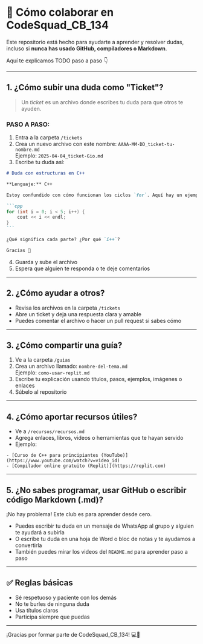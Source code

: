 # 🤝 Cómo colaborar en CodeSquad_CB_134

Este repositorio está hecho para ayudarte a aprender y resolver dudas, incluso si **nunca has usado GitHub, compiladores o Markdown**.

Aquí te explicamos TODO paso a paso 👇

---

## 1. ¿Cómo subir una duda como "Ticket"?

> Un *ticket* es un archivo donde escribes tu duda para que otros te ayuden.

### PASO A PASO:

1. Entra a la carpeta `/tickets`
2. Crea un nuevo archivo con este nombre: `AAAA-MM-DD_ticket-tu-nombre.md`  
   Ejemplo: `2025-04-04_ticket-Gio.md`
3. Escribe tu duda así:

````markdown
# Duda con estructuras en C++

**Lenguaje:** C++  

Estoy confundido con cómo funcionan los ciclos `for`. Aquí hay un ejemplo que no entiendo:

```cpp
for (int i = 0; i < 5; i++) {
    cout << i << endl;
}
```

¿Qué significa cada parte? ¿Por qué `i++`?

Gracias 🙏
````

4. Guarda y sube el archivo
5. Espera que alguien te responda o te deje comentarios

---

## 2. ¿Cómo ayudar a otros?

- Revisa los archivos en la carpeta `/tickets`
- Abre un ticket y deja una respuesta clara y amable
- Puedes comentar el archivo o hacer un pull request si sabes cómo

---

## 3. ¿Cómo compartir una guía?

1. Ve a la carpeta `/guias`
2. Crea un archivo llamado: `nombre-del-tema.md`  
   Ejemplo: `como-usar-replit.md`
3. Escribe tu explicación usando títulos, pasos, ejemplos, imágenes o enlaces
4. Súbelo al repositorio

---

## 4. ¿Cómo aportar recursos útiles?

- Ve a `/recursos/recursos.md`
- Agrega enlaces, libros, videos o herramientas que te hayan servido
- Ejemplo:

```
- [Curso de C++ para principiantes (YouTube)](https://www.youtube.com/watch?v=video_id)
- [Compilador online gratuito (Replit)](https://replit.com)
```

---

## 5. ¿No sabes programar, usar GitHub o escribir código Markdown (.md)?

¡No hay problema! Este club es para aprender desde cero.

- Puedes escribir tu duda en un mensaje de WhatsApp al grupo y alguien te ayudará a subirla
- O escribe tu duda en una hoja de Word o bloc de notas y te ayudamos a convertirla
- También puedes mirar los videos del `README.md` para aprender paso a paso

---

## ✅ Reglas básicas

- Sé respetuoso y paciente con los demás
- No te burles de ninguna duda
- Usa títulos claros
- Participa siempre que puedas

---

¡Gracias por formar parte de CodeSquad_CB_134! 💻🚀
